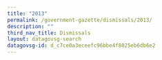 ```yaml
---
title: "2013"
permalink: /government-gazette/dismissals/2013/
description: ""
third_nav_title: Dismissals
layout: datagovsg-search
datagovsg-id: d_c7ce0a3eceefc96bbe4f8025eb6db6e2
---
```

